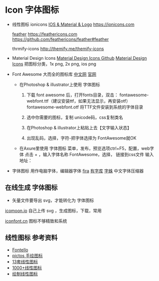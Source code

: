 # Icon 字体图标

* 线性图标
  ionicons
    [IOS & Material & Logo](https://ionicons.com/)
    https://ionicons.com

  [feather](https://feathericons.com/)
    https://feathericons.com
    https://github.com/feathericons/feather#feather

  thrmify-icons
    http://themify.me/themify-icons

* Material Design Icons
  [Material Design Icons Github](https://github.com/google/material-design-icons)
  [Material Design Icons](http://materialdesignicons.com/)
  把图标分类，1x png, 2x png, ios png

* Font Awesome
  大而全的图标库
  [中文网](http://www.fontawesome.com.cn/)
  [官网](https://fontawesome.com/)
  
  * 在Photoshop & illustrator上使用 字体图标
	  1. 下载 font awesome 后，打开fonts目录，双击：
      fontawesome-webfont.ttf（建议安装ttf，如果无法显示，再安装otf）
      fontawesome-webfont.otf
      将TTF文件安装到系统的字体目录

	  2. 选中你需要的图标，复制 unicode码，css复制类名
	  3. 在Photoshop & illustrator上粘贴上去【文字输入状态】
    4. 出现乱码，选择，字符-把字体选择为 FontAwesome就OK
		
  * 在Axure里使用 字体图标
    菜单，发布，预览选项ctrl+F5，配置，web字体
    点击 + ，输入字体名称 FontAwesome，选择， 链接到css文件
    输入地址：





* 字体图标
  用作电脑字体，编辑器字体
  [fira](https://github.com/tonsky/FiraCode)
  [有字库](http://www.youziku.com)
  [字蛛](http://font-spider.org)
    中文字体压缩器


  
## 在线生成 字体图标
  * 矢量文件要导出 svg，才能转化为 字体图标

  [icomoon.io](https://icomoon.io)
    自己上传 svg ，生成图标，下载，常用

  [iconfont.cn](https://www.iconfont.cn/)
    图标不够精致和系统




## 线性图标 参考资料
* [Fontello](http://fontello.com/)
* [pictos 手绘图标](http://pictos.cc/)
* [13套线性图标](http://sc.chinaz.com/info/140917241640.htm)
* [1000+线性图标](http://www.uisdc.com/1000-icon-pack-free-download)
* [绘制线性图标](http://www.uisdc.com/ai-flat-line-icon-design)